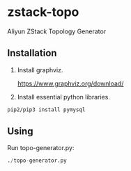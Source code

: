 # zstack-topo
Aliyun ZStack Topology Generator

## Installation
1. Install graphviz.

    https://www.graphviz.org/download/

2. Install essential python libraries.
    
```bash
pip2/pip3 install pymysql
```

## Using

Run topo-generator.py:

```python
./topo-generator.py
```